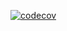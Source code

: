 [![codecov](https://codecov.io/gh/LunarrPhase/Staff-Relations-Managment/graph/badge.svg?token=3A12FZGFGP)](https://codecov.io/gh/LunarrPhase/Staff-Relations-Managment)
